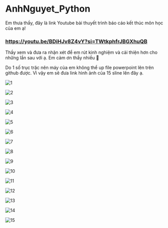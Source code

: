 # AnhNguyet_Python

Em thưa thầy, đây là link Youtube bài thuyết trình báo cáo kết thúc môn học của em ạ!

### https://youtu.be/BDiHJv8Z4vY?si=TWtkphfrJBGXhuQB

Thầy xem và đưa ra nhận xét để em rút kinh nghiệm và cải thiện hơn cho những lần sau với ạ. Em cảm ơn thầy nhiều 🤝

Do 1 số trục trặc nên máy của em không thể up file powerpoint lên trên github được. Vì vậy em sẽ đưa link hình ảnh của 15 sline lên đây ạ.

![1](https://github.com/user-attachments/assets/ec4168f3-1403-4399-9eb6-f7a5829e47e4)

![2](https://github.com/user-attachments/assets/1364c40b-2c4a-4902-afca-d574a4fce4c8)

![3](https://github.com/user-attachments/assets/0ef36e46-3c0c-4036-a1b4-dcd91f0fcece)

![4](https://github.com/user-attachments/assets/76f3884d-a4ce-474d-a817-7351bb909895)

![5](https://github.com/user-attachments/assets/2ff119f6-5601-49db-af48-bf93dd2ff5f6)

![6](https://github.com/user-attachments/assets/9d446398-bfac-44f3-af59-1e5a5dff5c14)

![7](https://github.com/user-attachments/assets/9a4954c7-37ed-4b6c-9df6-f7b57e5be929)

![8](https://github.com/user-attachments/assets/a9a0a4d5-2999-4f2c-8ab4-7465393fc9eb)

![9](https://github.com/user-attachments/assets/38827808-01d0-422a-bae5-625bc43fb572)

![10](https://github.com/user-attachments/assets/a733c63c-9e46-46ab-bcf8-ea5d08d8e793)

![11](https://github.com/user-attachments/assets/64e54eb4-8963-4900-8a56-7ac8ff75bd20)

![12](https://github.com/user-attachments/assets/cf0f99d3-c635-4bab-ad99-7c3536c0723d)

![13](https://github.com/user-attachments/assets/4ac91ca0-73e2-4573-8a91-d8270a6c62cb)

![14](https://github.com/user-attachments/assets/d9510149-d020-4752-ad05-3163ed509fab)

![15](https://github.com/user-attachments/assets/ad79e06c-3ac8-4974-b070-803b515db5f5)

